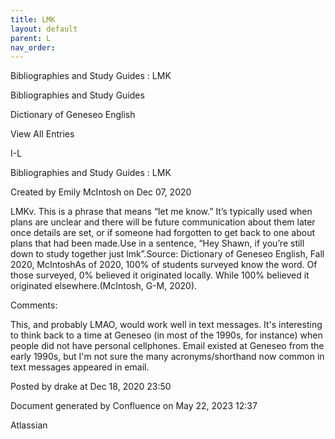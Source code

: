 ```yaml
---
title: LMK
layout: default
parent: L
nav_order:
---
```


Bibliographies and Study Guides : LMK

Bibliographies and Study Guides

Dictionary of Geneseo English

View All Entries

I-L

Bibliographies and Study Guides : LMK

Created by  Emily McIntosh on Dec 07, 2020

LMKv. This is a phrase that means “let me know.” It’s typically used when plans are unclear and there will be future communication about them later once details are set, or if someone had forgotten to get back to one about plans that had been made.Use in a sentence, “Hey Shawn, if you’re still down to study together just lmk”.Source: Dictionary of Geneseo English, Fall 2020, McIntoshAs of 2020, 100% of students surveyed know the word. Of those surveyed, 0% believed it originated locally. While 100% believed it originated elsewhere.(McIntosh, G-M, 2020).

Comments:

This, and probably LMAO, would work well in text messages. It's interesting to think back to a time at Geneseo (in most of the 1990s, for instance) when people did not have personal cellphones. Email existed at Geneseo from the early 1990s, but I'm not sure the many acronyms/shorthand now common in text messages appeared in email.

Posted by drake at Dec 18, 2020 23:50

Document generated by Confluence on May 22, 2023 12:37

Atlassian
